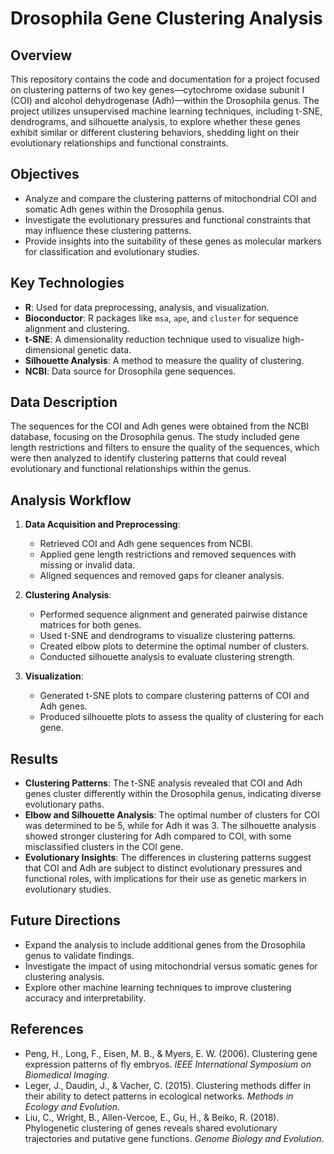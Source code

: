 # Drosophila Gene Clustering Analysis

## Overview

This repository contains the code and documentation for a project focused on clustering patterns of two key genes—cytochrome oxidase subunit I (COI) and alcohol dehydrogenase (Adh)—within the Drosophila genus. The project utilizes unsupervised machine learning techniques, including t-SNE, dendrograms, and silhouette analysis, to explore whether these genes exhibit similar or different clustering behaviors, shedding light on their evolutionary relationships and functional constraints.

## Objectives

- Analyze and compare the clustering patterns of mitochondrial COI and somatic Adh genes within the Drosophila genus.
- Investigate the evolutionary pressures and functional constraints that may influence these clustering patterns.
- Provide insights into the suitability of these genes as molecular markers for classification and evolutionary studies.

## Key Technologies

- **R**: Used for data preprocessing, analysis, and visualization.
- **Bioconductor**: R packages like `msa`, `ape`, and `cluster` for sequence alignment and clustering.
- **t-SNE**: A dimensionality reduction technique used to visualize high-dimensional genetic data.
- **Silhouette Analysis**: A method to measure the quality of clustering.
- **NCBI**: Data source for Drosophila gene sequences.

## Data Description

The sequences for the COI and Adh genes were obtained from the NCBI database, focusing on the Drosophila genus. The study included gene length restrictions and filters to ensure the quality of the sequences, which were then analyzed to identify clustering patterns that could reveal evolutionary and functional relationships within the genus.

## Analysis Workflow

1. **Data Acquisition and Preprocessing**:
   - Retrieved COI and Adh gene sequences from NCBI.
   - Applied gene length restrictions and removed sequences with missing or invalid data.
   - Aligned sequences and removed gaps for cleaner analysis.

2. **Clustering Analysis**:
   - Performed sequence alignment and generated pairwise distance matrices for both genes.
   - Used t-SNE and dendrograms to visualize clustering patterns.
   - Created elbow plots to determine the optimal number of clusters.
   - Conducted silhouette analysis to evaluate clustering strength.

3. **Visualization**:
   - Generated t-SNE plots to compare clustering patterns of COI and Adh genes.
   - Produced silhouette plots to assess the quality of clustering for each gene.

## Results

- **Clustering Patterns**: The t-SNE analysis revealed that COI and Adh genes cluster differently within the Drosophila genus, indicating diverse evolutionary paths.
- **Elbow and Silhouette Analysis**: The optimal number of clusters for COI was determined to be 5, while for Adh it was 3. The silhouette analysis showed stronger clustering for Adh compared to COI, with some misclassified clusters in the COI gene.
- **Evolutionary Insights**: The differences in clustering patterns suggest that COI and Adh are subject to distinct evolutionary pressures and functional roles, with implications for their use as genetic markers in evolutionary studies.

## Future Directions

- Expand the analysis to include additional genes from the Drosophila genus to validate findings.
- Investigate the impact of using mitochondrial versus somatic genes for clustering analysis.
- Explore other machine learning techniques to improve clustering accuracy and interpretability.

## References

- Peng, H., Long, F., Eisen, M. B., & Myers, E. W. (2006). Clustering gene expression patterns of fly embryos. *IEEE International Symposium on Biomedical Imaging*.
- Leger, J., Daudin, J., & Vacher, C. (2015). Clustering methods differ in their ability to detect patterns in ecological networks. *Methods in Ecology and Evolution*.
- Liu, C., Wright, B., Allen-Vercoe, E., Gu, H., & Beiko, R. (2018). Phylogenetic clustering of genes reveals shared evolutionary trajectories and putative gene functions. *Genome Biology and Evolution*.

